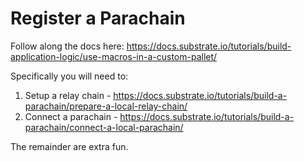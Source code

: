 # Register a Parachain

Follow along the docs here: <https://docs.substrate.io/tutorials/build-application-logic/use-macros-in-a-custom-pallet/>

Specifically you will need to:

1. Setup a relay chain - <https://docs.substrate.io/tutorials/build-a-parachain/prepare-a-local-relay-chain/>
1. Connect a parachain - <https://docs.substrate.io/tutorials/build-a-parachain/connect-a-local-parachain/>

The remainder are extra fun.
